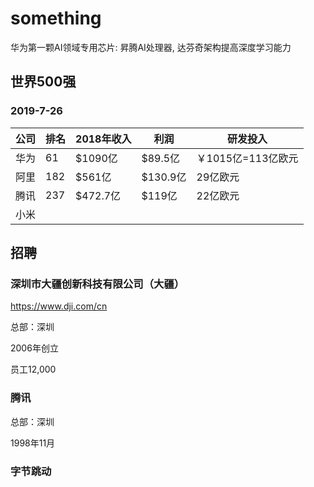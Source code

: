 # something

华为第一颗AI领域专用芯片: 昇腾AI处理器, 达芬奇架构提高深度学习能力

## 世界500强

### 2019-7-26

公司 | 排名 | 2018年收入 | 利润 | 研发投入
--- | --- | --- | --- | ---
华为 | 61 | $1090亿 | $89.5亿 | ￥1015亿=113亿欧元
阿里 | 182 | $561亿 | $130.9亿 | 29亿欧元
腾讯 | 237 | $472.7亿 | $119亿 | 22亿欧元
小米 | | | |


## 招聘

### 深圳市大疆创新科技有限公司（大疆）

<https://www.dji.com/cn>

总部：深圳

2006年创立

员工12,000

### 腾讯

总部：深圳

1998年11月

### 字节跳动
